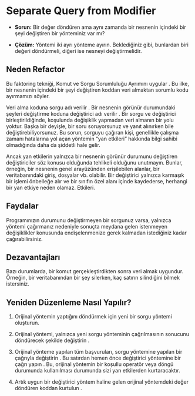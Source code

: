# Separate Query from Modifier

- **Sorun:** Bir değer döndüren ama aynı zamanda bir nesnenin içindeki bir şeyi değiştiren bir yönteminiz var mı?

- **Çözüm:** Yöntemi iki ayrı yönteme ayırın. Beklediğiniz gibi, bunlardan biri değeri döndürmeli, diğeri ise nesneyi değiştirmelidir.

## Neden Refactor

Bu faktoring tekniği, Komut ve Sorgu Sorumluluğu Ayrımını uygular . Bu ilke, bir nesnenin içindeki bir şeyi değiştiren koddan veri almaktan sorumlu kodu ayırmamızı söyler.

Veri alma koduna sorgu adı verilir . Bir nesnenin görünür durumundaki şeyleri değiştirme koduna değiştirici adı verilir . Bir sorgu ve değiştirici birleştirildiğinde, koşulunda değişiklik yapmadan veri almanın bir yolu yoktur. Başka bir deyişle, bir soru soruyorsunuz ve yanıt alınırken bile değiştirebiliyorsunuz. Bu sorun, sorguyu çağıran kişi, genellikle çalışma zamanı hatalarına yol açan yöntemin “yan etkileri” hakkında bilgi sahibi olmadığında daha da şiddetli hale gelir.

Ancak yan etkilerin yalnızca bir nesnenin görünür durumunu değiştiren değiştiriciler söz konusu olduğunda tehlikeli olduğunu unutmayın. Bunlar, örneğin, bir nesnenin genel arayüzünden erişilebilen alanlar, bir veritabanındaki giriş, dosyalar vb. olabilir. Bir değiştirici yalnızca karmaşık bir işlemi önbelleğe alır ve bir sınıfın özel alanı içinde kaydederse, herhangi bir yan etkiye neden olamaz. Etkileri.

## Faydalar

Programınızın durumunu değiştirmeyen bir sorgunuz varsa, yalnızca yöntemi çağırmanız nedeniyle sonuçta meydana gelen istenmeyen değişiklikler konusunda endişelenmenize gerek kalmadan istediğiniz kadar çağırabilirsiniz.

## Dezavantajları

Bazı durumlarda, bir komut gerçekleştirdikten sonra veri almak uygundur. Örneğin, bir veritabanından bir şey silerken, kaç satırın silindiğini bilmek istersiniz.

## Yeniden Düzenleme Nasıl Yapılır?

1. Orijinal yöntemin yaptığını döndürmek için yeni bir sorgu yöntemi oluşturun.

2. Orijinal yöntemi, yalnızca yeni sorgu yönteminin çağrılmasının sonucunu döndürecek şekilde değiştirin .

3. Orijinal yönteme yapılan tüm başvuruları, sorgu yöntemine yapılan bir çağrıyla değiştirin . Bu satırdan hemen önce değiştirici yöntemine bir çağrı yapın . Bu, orijinal yöntemin bir koşullu operatör veya döngü durumunda kullanılması durumunda sizi yan etkilerden kurtaracaktır.

4. Artık uygun bir değiştirici yöntem haline gelen orijinal yöntemdeki değer döndüren koddan kurtulun .
